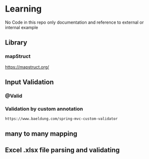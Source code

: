 # Learning
No Code in this repo only documentation and reference to external or internal example
## Library
### mapStruct
  https://mapstruct.org/
  
## Input Validation
### @Valid
### Validation by custom annotation
    https://www.baeldung.com/spring-mvc-custom-validator
    
## many to many mapping
## Excel .xlsx file parsing and validating

    
